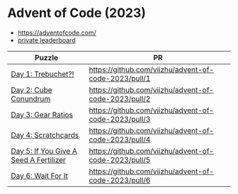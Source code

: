 # Advent of Code (2023)

* https://adventofcode.com/
* [private leaderboard](https://adventofcode.com/2023/leaderboard/private/view/123456)

| **Puzzle**                                                                    | **PR**                                               |
|-------------------------------------------------------------------------------|------------------------------------------------------|
| [Day 1: Trebuchet?!](https://adventofcode.com/2023/day/1)                     | https://github.com/viizhu/advent-of-code-2023/pull/1 |
| [Day 2: Cube Conundrum](https://adventofcode.com/2023/day/2)                  | https://github.com/viizhu/advent-of-code-2023/pull/2 |
| [Day 3: Gear Ratios](https://adventofcode.com/2023/day/3)                     | https://github.com/viizhu/advent-of-code-2023/pull/3 |
| [Day 4: Scratchcards](https://adventofcode.com/2023/day/4)                    | https://github.com/viizhu/advent-of-code-2023/pull/4 |
| [Day 5: If You Give A Seed A Fertilizer](https://adventofcode.com/2023/day/5) | https://github.com/viizhu/advent-of-code-2023/pull/5 |
| [Day 6: Wait For It](https://adventofcode.com/2023/day/6)                     | https://github.com/viizhu/advent-of-code-2023/pull/6 |
